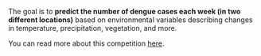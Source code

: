 The goal is to **predict the number of dengue cases each week (in two different locations)** based on environmental variables describing changes in temperature, precipitation, vegetation, and more.

You can read more about this competition [here](https://www.drivendata.org/competitions/44/dengai-predicting-disease-spread/). 
